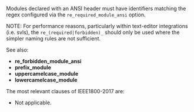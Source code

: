 Modules declared with an ANSI header must have identifiers matching the regex
configured via the `re_required_module_ansi` option.

NOTE: For performance reasons, particularly within text-editor integrations
(i.e. svls), the `re_(required|forbidden)_` should only be used where the
simpler naming rules are not sufficient.

See also:
  - **re_forbidden_module_ansi**
  - **prefix_module**
  - **uppercamelcase_module**
  - **lowercamelcase_module**

The most relevant clauses of IEEE1800-2017 are:
  - Not applicable.

